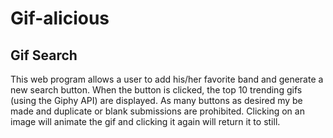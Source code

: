 # Gif-alicious



## Gif Search

This web program allows a user to add his/her favorite band and generate a new search button.  When the button is clicked, the top 10 trending gifs (using the Giphy API) are displayed.  As many buttons as desired my be made and duplicate or blank submissions are prohibited.  Clicking on an image will animate the gif and clicking it again will return it to still.